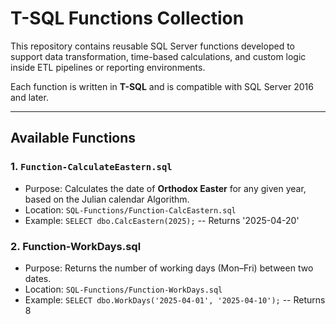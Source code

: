 # T-SQL Functions Collection

This repository contains reusable SQL Server functions developed to support data transformation, time-based calculations, and custom logic inside ETL pipelines or reporting environments.

Each function is written in **T-SQL** and is compatible with SQL Server 2016 and later.

---

## Available Functions

### 1. `Function-CalculateEastern.sql`
- Purpose: Calculates the date of **Orthodox Easter** for any given year, based on the Julian calendar Algorithm.
- Location: `SQL-Functions/Function-CalcEastern.sql`
- Example: `SELECT dbo.CalcEastern(2025);`  -- Returns '2025-04-20'


### 2. Function-WorkDays.sql
- Purpose: Returns the number of working days (Mon–Fri) between two dates.
- Location: `SQL-Functions/Function-WorkDays.sql`
- Example: `SELECT dbo.WorkDays('2025-04-01', '2025-04-10');`  -- Returns 8
